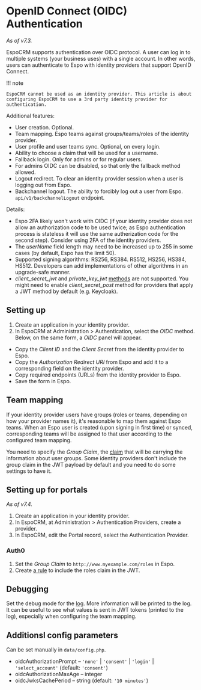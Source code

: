 # OpenID Connect (OIDC) Authentication

*As of v7.3.*

EspoCRM supports authentication over OIDC protocol. A user can log in to multiple systems (your business uses) with a single account. In other words, users can authenticate to Espo with identity providers that support OpenID Connect.

!!! note

    EspoCRM cannot be used as an identity provider. This article is about configuring EspoCRM to use a 3rd party identity provider for authentication.

Additional features:

* User creation. Optional.
* Team mapping. Espo teams against groups/teams/roles of the identity provider.
* User profile and user teams sync. Optional, on every login.
* Ability to choose a claim that will be used for a username.
* Fallback login. Only for admins or for regular users.
* For admins OIDC can be disabled, so that only the fallback method  allowed.
* Logout redirect. To clear an identity provider session when a user is logging out from Espo.
* Backchannel logout. The ability to forcibly log out a user from Espo. `api/v1/backchannelLogout` endpoint.

Details:

* Espo 2FA likely won't work with OIDC (if your identity provider does not allow an authorization code to be used twice; as Espo authentication process is stateless it will use the same autherization code for the second step). Consider using 2FA of the identity providers.
* The *userName* field length may need to be increased up to 255 in some cases (by default, Espo has the limit 50).
* Supported signing algorithms: RS256, RS384. RS512, HS256, HS384, HS512. Developers can add implementations of other algorithms in an upgrade-safe manner.
* *client_secret_jwt* and *private_key_jwt* [methods](https://openid.net/specs/openid-connect-core-1_0.html#ClientAuthentication) are not supported. You might need to enable *client_secret_post* method for providers that apply a JWT method by default (e.g. Keycloak).

## Setting up

1. Create an application in your identity provider.
2. In EspoCRM at Administration > Authentication, select the *OIDC* method. Below, on the same form, a *OIDC* panel will appear.
  * Copy the *Client ID* and the *Client Secret* from the identity provider to Espo.
  * Copy the *Authorization Redirect URI* from Espo and add it to a corresponding field on the identity provider.
  * Copy required endpoints (URLs) from the identity provider to Espo.
  * Save the form in Espo.

## Team mapping

If your identity provider users have groups (roles or teams, depending on how your provider names it), it's reasonable to map them against Espo teams. When an Espo user is created (upon signing in first time) or synced, corresponding teams will be assigned to that user according to the configured team mapping.

You need to specify the *Group Claim*, the [claim](https://en.wikipedia.org/wiki/JSON_Web_Token) that will be carrying the information about user groups. Some identity providers don't include the group claim in the JWT payload by default and you need to do some settings to have it.

## Setting up for portals

*As of v7.4.*

1. Create an application in your identity provider.
2. In EspoCRM, at Administration > Authentication Providers, create a provider.
3. In EspoCRM, edit the Portal record, select the Authentication Provider.

### Auth0

1. Set the *Group Claim* to `http://www.myexample.com/roles` in Espo.
2. Create [a rule](https://auth0.com/docs/manage-users/access-control/sample-use-cases-actions-with-authorization?_ga=2.226983773.1572279349.1664444295-1913114833.1664024344&_gl=1*1y6ck81*rollup_ga*MTkxMzExNDgzMy4xNjY0MDI0MzQ0*rollup_ga_F1G3E656YZ*MTY2NDQ1ODY2Mi44LjEuMTY2NDQ2MzU5OS40OS4wLjA.#add-user-roles-to-tokens) to include the roles claim in the JWT.

## Debugging

Set the debug mode for the [log](log.md). More information will be printed to the log. It can be useful to see what values is sent in JWT tokens (printed to the log), especially when configuring the team mapping.

## Additionsl config parameters

Can be set manually in `data/config.php`.

* oidcAuthorizationPrompt –  `'none'` | `'consent'` | `'login'` | `'select_account'` (default: `'consent'`)
* oidcAuthorizationMaxAge – integer
* oidcJwksCachePeriod – string  (default: `'10 minutes'`)
